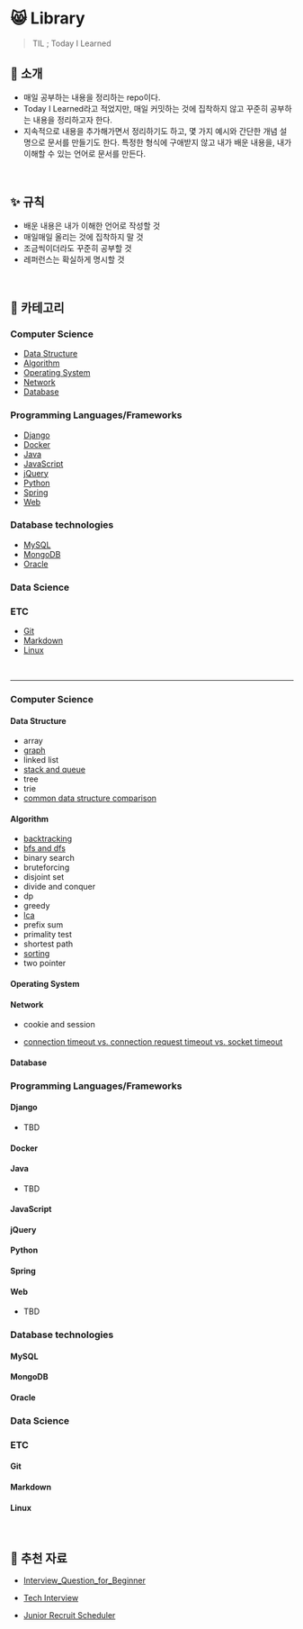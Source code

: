 # :smile_cat: Library

>TIL ; Today I Learned

## 🙌 소개

- 매일 공부하는 내용을 정리하는 repo이다. 
- Today I Learned라고 적었지만, 매일 커밋하는 것에 집착하지 않고 꾸준히 공부하는 내용을 정리하고자 한다.
- 지속적으로 내용을 추가해가면서 정리하기도 하고, 몇 가지 예시와 간단한 개념 설명으로 문서를 만들기도 한다. 특정한 형식에 구애받지 않고 내가 배운 내용을, 내가 이해할 수 있는 언어로 문서를 만든다.

<br>

## ✨ 규칙

- 배운 내용은 내가 이해한 언어로 작성할 것
- 매일매일 올리는 것에 집착하지 말 것
- 조금씩이더라도 꾸준히 공부할 것
- 레퍼런스는 확실하게 명시할 것

<br>

## :memo: 카테고리

### Computer Science

- [Data Structure](#Data-Structure)
- [Algorithm](#Algorithm)
- [Operating System](#Operating-System)
- [Network](#Network)
- [Database](#Database)

### Programming Languages/Frameworks

- [Django](#Django)
- [Docker](#Docker)
- [Java](#Java)
- [JavaScript](#JavaScript)
- [jQuery](#jQuery)
- [Python](#Python)
- [Spring](#Spring)
- [Web](#Web)

### Database technologies

- [MySQL](#MySQL)
- [MongoDB](#MongoDB)
- [Oracle](#Oracle)

### Data Science

### ETC

- [Git](#Git)
- [Markdown](#Markdown)
- [Linux](#Linux)

<br>

------

### Computer Science

#### Data Structure

- array
- [graph](data-structure/graph.md)
- linked list
- [stack and queue](data-structure/stack-and-queue.md)
- tree
- trie
- [common data structure comparison](data-structure/common-data-structure-comparison.md)

#### Algorithm

- [backtracking](algorithm/backtracking.md)
- [bfs and dfs](algorithm/dfs-and-bfs.md)
- binary search
- bruteforcing
- disjoint set
- divide and conquer
- dp
- greedy
- [lca](algorithm/lca.md)
- prefix sum
- primality test
- shortest path
- [sorting](algorithm/sorting.md)
- two pointer

#### Operating System

#### Network

- cookie and session

- [connection timeout vs. connection request timeout vs. socket timeout](network/connection-timeout-vs-connection-request-timeout-vs-socket-timeout.md)

#### Database

### Programming Languages/Frameworks

#### Django

- TBD

#### Docker

#### Java

- TBD

#### JavaScript

#### jQuery

#### Python

#### Spring

#### Web

- TBD

### Database technologies

#### MySQL

#### MongoDB

#### Oracle

### Data Science

### ETC

#### Git

#### Markdown

#### Linux

<br>

## 📰 추천 자료

- [Interview_Question_for_Beginner](https://github.com/JaeYeopHan/Interview_Question_for_Beginner)

- [Tech Interview](https://github.com/WeareSoft/tech-interview)
- [Junior Recruit Scheduler](https://github.com/jojoldu/junior-recruit-scheduler)
